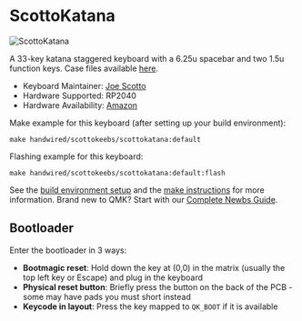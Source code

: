 # ScottoKatana

![ScottoKatana](https://i.imgur.com/pgXehiIh.jpeg)

A 33-key katana staggered keyboard with a 6.25u spacebar and two 1.5u function keys. Case files available [here](https://github.com/joe-scotto/scottokeebs).

* Keyboard Maintainer: [Joe Scotto](https://github.com/joe-scotto)
* Hardware Supported: RP2040
* Hardware Availability: [Amazon](https://amazon.com)

Make example for this keyboard (after setting up your build environment):

    make handwired/scottokeebs/scottokatana:default

Flashing example for this keyboard:

    make handwired/scottokeebs/scottokatana:default:flash

See the [build environment setup](https://docs.qmk.fm/#/getting_started_build_tools) and the [make instructions](https://docs.qmk.fm/#/getting_started_make_guide) for more information. Brand new to QMK? Start with our [Complete Newbs Guide](https://docs.qmk.fm/#/newbs).

## Bootloader

Enter the bootloader in 3 ways:

* **Bootmagic reset**: Hold down the key at (0,0) in the matrix (usually the top left key or Escape) and plug in the keyboard
* **Physical reset button**: Briefly press the button on the back of the PCB - some may have pads you must short instead
* **Keycode in layout**: Press the key mapped to `QK_BOOT` if it is available